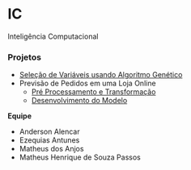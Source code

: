 # IC

Inteligência Computacional

### Projetos

- [Seleção de Variáveis usando Algoritmo Genético](https://github.com/AndersonAlencarBarros/IC/blob/main/Sele%C3%A7%C3%A3o%20de%20Vari%C3%A1veis%20usando%20Algoritmo%20Gen%C3%A9tico/Sele%C3%A7%C3%A3o_de_Vari%C3%A1veis_usando_Algoritmo_Gen%C3%A9tico.ipynb)
- Previsão de Pedidos em uma Loja Online
  + [Pré Processamento e Transformação](https://github.com/AndersonAlencarBarros/IC/blob/main/Previs%C3%A3o%20de%20Pedidos%20em%20uma%20Loja%20Online/Pr%C3%A9_Processamento_e_Transforma%C3%A7%C3%A3o_FINAL.ipynb)   
  + [Desenvolvimento do Modelo](https://github.com/AndersonAlencarBarros/IC/blob/main/Previs%C3%A3o%20de%20Pedidos%20em%20uma%20Loja%20Online/Desenvolvimento_do_modelo_Final.ipynb)

**Equipe**

- Anderson Alencar
- Ezequias Antunes
- Matheus dos Anjos
- Matheus Henrique de Souza Passos
